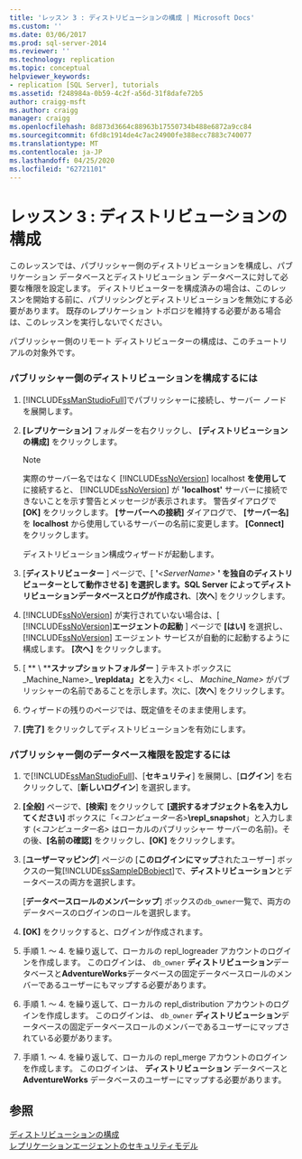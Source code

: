 ```yaml
---
title: 'レッスン 3 : ディストリビューションの構成 | Microsoft Docs'
ms.custom: ''
ms.date: 03/06/2017
ms.prod: sql-server-2014
ms.reviewer: ''
ms.technology: replication
ms.topic: conceptual
helpviewer_keywords:
- replication [SQL Server], tutorials
ms.assetid: f248984a-0b59-4c2f-a56d-31f8dafe72b5
author: craigg-msft
ms.author: craigg
manager: craigg
ms.openlocfilehash: 8d873d3664c88963b17550734b488e6872a9cc84
ms.sourcegitcommit: 6fd8c1914de4c7ac24900fe388ecc7883c740077
ms.translationtype: MT
ms.contentlocale: ja-JP
ms.lasthandoff: 04/25/2020
ms.locfileid: "62721101"
---
```

# <a name="lesson-3-configuring-distribution"></a>レッスン 3 : ディストリビューションの構成
  このレッスンでは、パブリッシャー側のディストリビューションを構成し、パブリケーション データベースとディストリビューション データベースに対して必要な権限を設定します。 ディストリビューターを構成済みの場合は、このレッスンを開始する前に、パブリッシングとディストリビューションを無効にする必要があります。 既存のレプリケーション トポロジを維持する必要がある場合は、このレッスンを実行しないでください。  
  
 パブリッシャー側のリモート ディストリビューターの構成は、このチュートリアルの対象外です。  
  
### <a name="configuring-distribution-at-the-publisher"></a>パブリッシャー側のディストリビューションを構成するには  
  
1.  [!INCLUDE[ssManStudioFull](../../includes/ssmanstudiofull-md.md)]でパブリッシャーに接続し、サーバー ノードを展開します。  
  
2.  **[レプリケーション]** フォルダーを右クリックし、 **[ディストリビューションの構成]** をクリックします。  
  
    > [!NOTE]  
    >  実際のサーバー名ではなく [!INCLUDE[ssNoVersion](../../includes/ssnoversion-md.md)] localhost **を使用して** に接続すると、 [!INCLUDE[ssNoVersion](../../includes/ssnoversion-md.md)] が **'localhost'** サーバーに接続できないことを示す警告とメッセージが表示されます。 警告ダイアログで **[OK]** をクリックします。 **[サーバーへの接続]** ダイアログで、 **[サーバー名]** を **localhost** から使用しているサーバーの名前に変更します。 **[Connect]** をクリックします。  
  
     ディストリビューション構成ウィザードが起動します。  
  
3.  [**ディストリビューター** ] ページで、[ **'**_\<ServerName>_ **' を独自のディストリビューターとして動作させる] を選択します。SQL Server によってディストリビューションデータベースとログが作成され**、[**次へ**] をクリックします。  
  
4.  [!INCLUDE[ssNoVersion](../../includes/ssnoversion-md.md)] が実行されていない場合は、[ [!INCLUDE[ssNoVersion](../../includes/ssnoversion-md.md)]**エージェントの起動** ] ページで **[はい]** を選択し、 [!INCLUDE[ssNoVersion](../../includes/ssnoversion-md.md)] エージェント サービスが自動的に起動するように構成します。 **[次へ]** をクリックします。  
  
5.  [ ** \\ ****スナップショットフォルダー** ] テキストボックスに_Machine_Name>_ **\repldata」と**を入力\< \<し、 *Machine_Name>* がパブリッシャーの名前であることを示します。次に、[**次へ**] をクリックします。  
  
6.  ウィザードの残りのページでは、既定値をそのまま使用します。  
  
7.  **[完了]** をクリックしてディストリビューションを有効にします。  
  
### <a name="setting-database-permissions-at-the-publisher"></a>パブリッシャー側のデータベース権限を設定するには  
  
1.  で[!INCLUDE[ssManStudioFull](../../includes/ssmanstudiofull-md.md)]、[**セキュリティ**] を展開し、[**ログイン**] を右クリックして、[**新しいログイン**] を選択します。  
  
2.  **[全般]** ページで、**[検索]** をクリックして **[選択するオブジェクト名を入力してください]** ボックスに「\<_コンピューター名>_**\repl_snapshot**」と入力します (\<*コンピューター名>* はローカルのパブリッシャー サーバーの名前)。その後、**[名前の確認]** をクリックし、**[OK]** をクリックします。  
  
3.  [**ユーザーマッピング**] ページの [**このログインにマップ**されたユーザー] ボックスの一覧[!INCLUDE[ssSampleDBobject](../../includes/sssampledbobject-md.md)]で、**ディストリビューション**とデータベースの両方を選択します。  
  
     [**データベースロールのメンバーシップ**] ボックスの`db_owner`一覧で、両方のデータベースのログインのロールを選択します。  
  
4.  **[OK]** をクリックすると、ログインが作成されます。  
  
5.  手順 1. ～ 4. を繰り返して、ローカルの repl_logreader アカウントのログインを作成します。 このログインは、 `db_owner` **ディストリビューション**データベースと**AdventureWorks**データベースの固定データベースロールのメンバーであるユーザーにもマップする必要があります。  
  
6.  手順 1. ～ 4. を繰り返して、ローカルの repl_distribution アカウントのログインを作成します。 このログインは、 `db_owner` **ディストリビューション**データベースの固定データベースロールのメンバーであるユーザーにマップされている必要があります。  
  
7.  手順 1. ～ 4. を繰り返して、ローカルの repl_merge アカウントのログインを作成します。 このログインは、 **ディストリビューション** データベースと **AdventureWorks** データベースのユーザーにマップする必要があります。  
  
## <a name="see-also"></a>参照  
 [ディストリビューションの構成](configure-distribution.md)   
 [レプリケーションエージェントのセキュリティモデル](security/replication-agent-security-model.md)  
  
  
